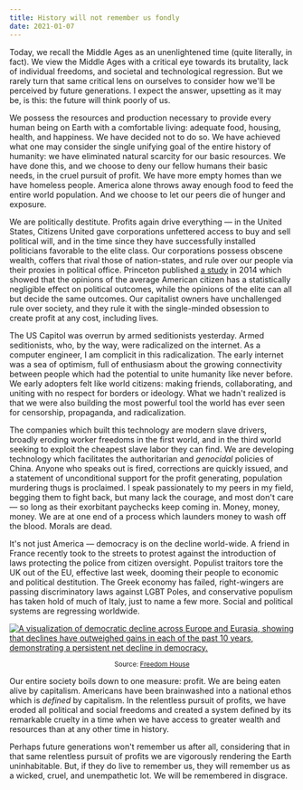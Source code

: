 ```yaml
---
title: History will not remember us fondly
date: 2021-01-07
---
```


Today, we recall the Middle Ages as an unenlightened time (quite literally, in
fact). We view the Middle Ages with a critical eye towards its brutality, lack
of individual freedoms, and societal and technological regression. But we rarely
turn that same critical lens on ourselves to consider how we'll be perceived by
future generations. I expect the answer, upsetting as it may be, is this: the
future will think poorly of us.

We possess the resources and production necessary to provide every human being
on Earth with a comfortable living: adequate food, housing, health, and
happiness. We have decided not to do so. We have achieved what one may consider
the single unifying goal of the entire history of humanity: we have eliminated
natural scarcity for our basic resources. We have done this, and we choose to
deny our fellow humans their basic needs, in the cruel pursuit of profit. We
have more empty homes than we have homeless people. America alone throws away
enough food to feed the entire world population. And we choose to let our peers
die of hunger and exposure.

We are politically destitute. Profits again drive everything &mdash; in the
United States, Citizens United gave corporations unfettered access to buy and
sell political will, and in the time since they have successfully installed
politicians favorable to the elite class. Our corporations possess obscene
wealth, coffers that rival those of nation-states, and rule over our people via
their proxies in political office. Princeton published [a study][0] in 2014
which showed that the opinions of the average American citizen has a
statistically negligible effect on political outcomes, while the opinions of the
elite can all but decide the same outcomes. Our capitalist owners have
unchallenged rule over society, and they rule it with the single-minded
obsession to create profit at any cost, including lives.

[0]: https://www.cambridge.org/core/journals/perspectives-on-politics/article/testing-theories-of-american-politics-elites-interest-groups-and-average-citizens/62327F513959D0A304D4893B382B992B

The US Capitol was overrun by armed seditionists yesterday. Armed seditionists,
who, by the way, were radicalized on the internet. As a computer engineer, I am
complicit in this radicalization. The early internet was a sea of optimism, full
of enthusiasm about the growing connectivity between people which had the
potential to unite humanity like never before. We early adopters felt like world
citizens: making friends, collaborating, and uniting with no respect for borders
or ideology.  What we hadn't realized is that we were also building the most
powerful tool the world has ever seen for censorship, propaganda, and
radicalization.

The companies which built this technology are modern slave drivers, broadly
eroding worker freedoms in the first world, and in the third world seeking to
exploit the cheapest slave labor they can find. We are developing technology
which facilitates the authoritarian and *genocidal* policies of China. Anyone
who speaks out is fired, corrections are quickly issued, and a statement of
unconditional support for the profit generating, population murdering thugs is
proclaimed. I speak passionately to my peers in my field, begging them to fight
back, but many lack the courage, and most don't care &mdash; so long as their
exorbitant paychecks keep coming in. Money, money, money. We are at one end of a
process which launders money to wash off the blood. Morals are dead.

It's not just America &mdash; democracy is on the decline world-wide. A friend
in France recently took to the streets to protest against the introduction of
laws protecting the police from citizen oversight. Populist traitors tore the
UK out of the EU, effective last week, dooming their people to economic and
political destitution. The Greek economy has failed, right-wingers are passing
discriminatory laws against LGBT Poles, and conservative populism has taken hold
of much of Italy, just to name a few more. Social and political systems are
regressing worldwide.

<a href="https://redacted.moe/f/85f7d261.png">
  <img
    style="max-width: 100%"
    alt="A visualization of democratic decline across Europe and Eurasia, showing that declines have outweighed gains in each of the past 10 years, demonstrating a persistent net decline in democracy."
    src="https://redacted.moe/f/85f7d261.png" />
</a>

<small style="display: block; text-align: center">Source: <a href="https://freedomhouse.org/report/nations-transit/2020/dropping-democratic-facade">Freedom House</a></small>

Our entire society boils down to one measure: profit. We are being eaten alive
by capitalism. Americans have been brainwashed into a national ethos which is
*defined* by capitalism. In the relentless pursuit of profits, we have eroded
all political and social freedoms and created a system defined by its remarkable
cruelty in a time when we have access to greater wealth and resources than at
any other time in history.

Perhaps future generations won't remember us after all, considering that in that
same relentless pursuit of profits we are vigorously rendering the Earth
uninhabitable. But, if they do live to remember us, they will remember us as a
wicked, cruel, and unempathetic lot. We will be remembered in disgrace.
